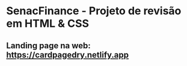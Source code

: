 # SenacFinance - Projeto de revisão em HTML & CSS


## Landing page na web: https://cardpagedry.netlify.app
